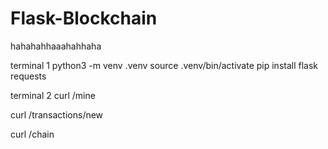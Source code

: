 # Flask-Blockchain
hahahahhaaahahhaha

terminal 1
python3 -m venv .venv
source .venv/bin/activate 
pip install flask requests

terminal 2
curl <url of flask>/mine

curl <url of flask>/transactions/new

curl <url of flask>/chain
